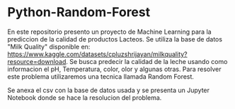 # Python-Random-Forest

En este repositorio presento un proyecto de Machine Learning para la prediccion de la calidad de productos Lacteos. Se utiliza la base de datos "Milk Quality" disponible en: https://www.kaggle.com/datasets/cpluzshrijayan/milkquality?resource=download. Se busca predecir la calidad de la leche usando como informacion el pH, Temperatura, color, olor y algunas otras. Para resolver este problema utilizaremos una tecnica llamada Random Forest. 

Se anexa el csv con la base de datos usada y se presenta un Jupyter Notebook donde se hace la resolucion del problema. 
